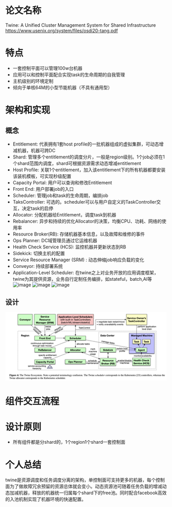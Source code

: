 # 论文名称
Twine: A Unified Cluster Management System for Shared Infrastructure
https://www.usenix.org/system/files/osdi20-tang.pdf

# 特点
* 一套控制平面可以管理100w台机器
* 应用可以和控制平面配合实现task的生命周期的自我管理
* 主机级别的环境定制
* 倾向于单核64M的小型节能机器（不具有通用型）

# 架构和实现
## 概念
* Entitlement: 代表拥有1套host profile的一批机器组成的虚拟集群，可动态增减机器，机器可跨DC
* Shard: 管理多个entitlement的调度分片，一般是region级别。1个job必须在1个shard范围内调度，shard可根据资源需求动态增减entitlement
* Host Profile: 关联1个entitlement，加入该entitlement下的所有机器都要安装该装机模板，可实现秒级配置
* Capacity Portal: 用户可以查询和修改Entitlement
* Front End: 用户部署job的入口
* Scheduler: 管理job和task的生命周期，编排job
* TaksController: 可选的。scheduler可以与用户自定义的TaskController交互，决定task的启停
* Allocator: 分配机器给Entitlement，调度task到机器
* Rebalancer: 异步和持续的优化Allocator的决策，均衡CPU、功耗、网络的使用率
* Resource Broker(RB): 存储机器基本信息，以及故障和维修的事件
* Ops Planner: DC域管理员通过它运维机器
* Health Check Service (HCS): 监控机器并更新状态到RB
* Sidekick: 切换主机的配置
* Service Resource Manager (SRM) : 动态伸缩job响应负载的变化
* Conveyor: 持续部署系统
* Application-Level Scheduler: 在twine之上对业务开放的应用调度框架，twine为其提供资源，业务自行定制任务编排，如stateful，batch,AI等
![image](https://user-images.githubusercontent.com/10750904/156516453-ea00495c-2641-48dd-b89d-cd20536fa9a4.png)
![image](https://user-images.githubusercontent.com/10750904/156517334-67d0164a-c77f-41f6-bd55-fcb0cf50f744.png)
![image](https://user-images.githubusercontent.com/10750904/156517419-ddf265e5-5b72-4a47-83c0-6cf6ffa5dff4.png)

## 设计
![image](https://github.com/1032120121/paper/blob/main/%E6%88%AA%E5%B1%8F2022-03-03%2015.51.44.png)

# 组件交互流程

# 设计原则
* 所有组件都是分shard的，1个region1个shard一套控制面
# 个人总结
twine是资源调度和任务调度分离的架构，单控制面可支持更多的机器，每个控制面为了做故障冗余预留的资源总体就会变小。动态资源池可随着任务负载的增减动态加减机器，释放的机器统一归属每个shard下的free池。同时配合facebook高效的入池机制实现了机器环境的快速配置。
